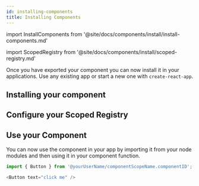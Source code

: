 ```yaml
---
id: installing-components
title: Installing Components
---
```


import InstallComponents from '@site/docs/components/install/install-components.md'

import ScopedRegistry from '@site/docs/components/install/scoped-registry.md'

Once you have exported your component you can now install it in your applications. Use any existing app or start a new one with `create-react-app`. 

## Installing your component

<InstallComponents />

## Configure your Scoped Registry

<ScopedRegistry />

<!-- ## Install Dependencies

Install dependencies for all the imported components.

```shell
bit install
``` -->

## Use your Component

You can now use the component in your app by importing it from your node modules and then using it in your component function.

```js title="app.js"
import { Button } from '@yourUserName/componentScopeName.componentID';
```

```js title="app.js"
<Button text="click me" />
```
